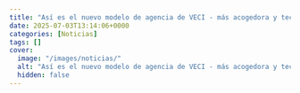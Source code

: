 ```yaml
---
title: "Así es el nuevo modelo de agencia de VECI - más acogedora y tecnológica"
date: 2025-07-03T13:14:06+0000
categories: [Noticias]
tags: []
cover:
  image: "/images/noticias/"
  alt: "Así es el nuevo modelo de agencia de VECI - más acogedora y tecnológica"
  hidden: false
---
```



